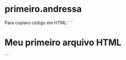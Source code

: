 # primeiro.andressa

Para copiaro código em HTML:
´´´
<html>
  <h1>Meu primeiro arquivo HTML</h1>
</html>
´´´
